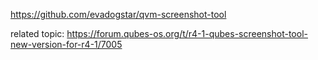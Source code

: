 https://github.com/evadogstar/qvm-screenshot-tool

related topic: https://forum.qubes-os.org/t/r4-1-qubes-screenshot-tool-new-version-for-r4-1/7005